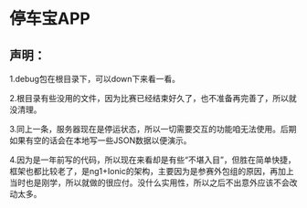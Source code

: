 # 停车宝APP
## 声明：
1.debug包在根目录下，可以down下来看一看。

2.根目录有些没用的文件，因为比赛已经结束好久了，也不准备再完善了，所以就没清理。

3.同上一条，服务器现在是停运状态，所以一切需要交互的功能咱无法使用。后期如果有空的话会在本地写一些JSON数据以便演示。

4.因为是一年前写的代码，所以现在来看却是有些“不堪入目”，但胜在简单快捷，框架也都比较老了，是ng1+Ionic的架构，主要因为是参赛外包组的原因，再加上当时也是刚学，所以就做的很应付。没什么实用性，所以之后不出意外应该不会改动太多。
